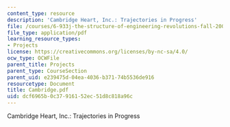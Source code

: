 ```yaml
---
content_type: resource
description: 'Cambridge Heart, Inc.: Trajectories in Progress'
file: /courses/6-933j-the-structure-of-engineering-revolutions-fall-2001/dcf6965b0c37916152ec51d8c818a96c_Cambridge.pdf
file_type: application/pdf
learning_resource_types:
- Projects
license: https://creativecommons.org/licenses/by-nc-sa/4.0/
ocw_type: OCWFile
parent_title: Projects
parent_type: CourseSection
parent_uid: e239475d-04ea-4036-b371-74b5536de916
resourcetype: Document
title: Cambridge.pdf
uid: dcf6965b-0c37-9161-52ec-51d8c818a96c
---
```

Cambridge Heart, Inc.: Trajectories in Progress